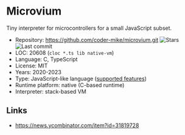 # Microvium

Tiny interpreter for microcontrollers for a small JavaScript subset.

* Repository:       https://github.com/coder-mike/microvium.git <span class="shields"><img src="https://img.shields.io/github/stars/coder-mike/microvium?label=&style=flat-square" alt="Stars" title="Stars"><img src="https://img.shields.io/github/last-commit/coder-mike/microvium?label=&style=flat-square" alt="Last commit" title="Last commit"></span>
* LOC:              20608 (`cloc *.ts lib native-vm`)
* Language:         C, TypeScript
* License:          MIT
* Years:            2020-2023
* Type:             JavaScript-like language ([supported features](https://github.com/coder-mike/microvium/blob/main/doc/supported-language.md))
* Runtime platform: native (C-based runtime)
* Interpreter:      stack-based VM

## Links

* https://news.ycombinator.com/item?id=31819728
